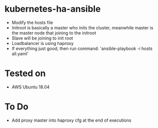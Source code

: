 # kubernetes-ha-ansible
* Modify the hosts file
* Initroot is basically a master who inits the cluster, meanwhile master is the master node that joining to the initroot
* Slave will be joining to init root
* Loadbalancer is using haproxy
* If everything just good, then run command: 'ansible-playbook -i hosts all.yaml'

# Tested on
* AWS Ubuntu 18.04

# To Do
* Add proxy master into haproxy cfg at the end of executions